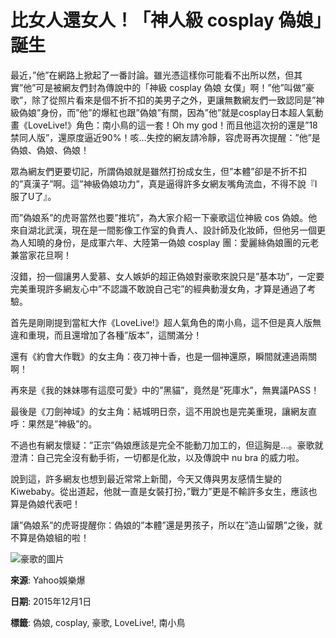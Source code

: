 # 比女人還女人！「神人級 cosplay 偽娘」誕生

最近，”他”在網路上掀起了一番討論。雖光憑這樣你可能看不出所以然，但其實”他”可是被網友們封為傳說中的「神級 cosplay 偽娘 女僕」啊！”他”叫做”豪歌”，除了從照片看來是個不折不扣的美男子之外，更讓無數網友們一致認同是”神級偽娘”身份，而”他”的爆紅也跟”偽娘”有關，因為”他”就是cosplay日本超人氣動畫《LoveLive!》角色：南小鳥的這一套！Oh my god！而且他這次扮的還是”18禁同人版”，還原度逼近90%！咳…失控的網友請冷靜，容虎哥再次提醒：”他”是偽娘、偽娘、偽娘！

眾為網友們更要切記，所謂偽娘就是雖然打扮成女生，但”本體”卻是不折不扣的”真漢子”啊。這”神級偽娘功力”，真是逼得許多女網友嘴角流血，不得不說『I服了U了』。

而”偽娘系”的虎哥當然也要”推坑”，為大家介紹一下豪歌這位神級 cos 偽娘。他來自湖北武漢，現在是一間影像工作室的負責人、設計師及化妝師，但他另一個更為人知曉的身份，是成軍六年、大陸第一偽娘 cosplay 團：愛麗絲偽娘團的元老兼當家花旦啊！

沒錯，扮一個讓男人愛慕、女人嫉妒的超正偽娘對豪歌來說只是”基本功”，一定要完美重現許多網友心中”不認識不敢說自己宅”的經典動漫女角，才算是通過了考驗。

首先是剛剛提到當紅大作《LoveLive!》超人氣角色的南小鳥，這不但是真人版無違和重現，而且還增加了各種”版本”，這關滿分！

還有《約會大作戰》的女主角：夜刀神十香，也是一個神還原，瞬間就連過兩關啊！

再來是《我的妹妹哪有這麼可愛》中的”黑貓”，竟然是”死庫水”，無異議PASS！

最後是《刀劍神域》的女主角：結城明日奈，這不用說也是完美重現，讓網友直呼：果然是”神級”的。

不過也有網友懷疑：”正宗”偽娘應該是完全不能動刀加工的，但這胸是...。豪歌就澄清：自己完全沒有動手術，一切都是化妝，以及傳說中 nu bra 的威力啦。

說到這，許多網友也想到最近常常上新聞，今天又傳與男友感情生變的 Kiwebaby。從出道起，他就一直是女裝打扮，”戰力”更是不輸許多女生，應該也算是偽娘代表吧！

讓”偽娘系”的虎哥提醒你：偽娘的”本體”還是男孩子，所以在”造山留鵰”之後，就不算是偽娘組的啦！

![豪歌的圖片](https://s.yimg.com/uu/api/res/1.2/JM.R868M9kuhh.WNIPOkaw--~B/Zmk9c3RyaW07aD0yODg7dz01MTQ7YXBwaWQ9eXRhY2h5b24-/https://media.zenfs.com/zh-tw/news_tvbs_com_tw_938/4be0257ee3b69bc3e7f19a20ca7f4a29.cf.webp)

**來源**: Yahoo娛樂爆

**日期**: 2015年12月1日

**標籤**: 偽娘, cosplay, 豪歌, LoveLive!, 南小鳥